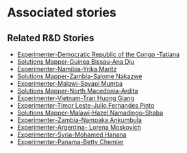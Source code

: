 # Associated stories

<!-- !!DO NOT REMOVE!! start autogenerated hyperlinks -->
## Related R&D Stories
- [Experimenter-Democratic Republic of the Congo -Tatiana](/stories/?doc=Experimenters_COD)
- [Solutions Mapper-Guinea Bissau-Ana Dju](/stories/?doc=SolutionMappers_GNB)
- [Experimenter-Namibia-Yrika Maritz](/stories/?doc=Experimenters_NAM)
- [Solutions Mapper\-Zambia\-Salome Nakazwe](/stories/?doc=SolutionMappers_ZMB)
- [Experimenter-Malawi-Soyapi Mumba](/stories/?doc=Experimenters_MWI)
- [Solutions Mapper-North Macedonia-Ardita](/stories/?doc=SolutionMappers_MKD)
- [Experimenter-Vietnam-Tran Huong Giang](/stories/?doc=Experimenters_VNM)
- [Experimenter-Timor Leste-Julio Fernandes Pinto](/stories/?doc=Experimenters_TLS)
- [Solutions Mapper-Malawi-Hazel Namadingo-Shaba](/stories/?doc=SolutionMappers_MWI)
- [Experimenter-Zambia-Nampaka Ankumbula](/stories/?doc=Experimenters_ZMB)
- [Experimenter-Argentina- Lorena Moskovich](/stories/?doc=Experimenters_ARG)
- [Experimenter-Syria-Mohamed Hanana](/stories/?doc=Experimenters_SYR)
- [Experimenter-Panama-Betty Chemier](/stories/?doc=Experimenters_PAN)
<!-- !!DO NOT REMOVE!! end autogenerated hyperlinks -->